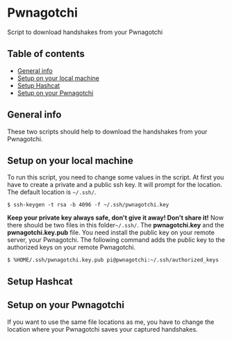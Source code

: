 # Pwnagotchi
Script to download handshakes from your Pwnagotchi

## Table of contents
* [General info](#general-info)
* [Setup on your local machine](#Setup-on-your-local-machine)
* [Setup Hashcat](#Setup-Hashcat)
* [Setup on your Pwnagotchi](#Setup-on-your-Pwnagotchi)

## General info
These two scripts should help to download the handshakes from your Pwnagotchi. 

## Setup on your local machine
To run this script, you need to change some values in the script.
At first you have to create a private and a public ssh key. It will prompt for the location. The default location is `~/.ssh/`.

```
$ ssh-keygen -t rsa -b 4096 -f ~/.ssh/pwnagotchi.key
```
**Keep your private key always safe, don't give it away! Don't share it!**
Now there should be two files in this folder`~/.ssh/`. The **pwnagotchi.key** and the **pwnagotchi.key.pub** file. You need install the public key on your remote server, your Pwnagotchi. The following command adds the public key to the authorized keys on your remote Pwnagotchi. 

```
$ %HOME/.ssh/pwnagotchi.key.pub pi@pwnagotchi:~/.ssh/authorized_keys
```

## Setup Hashcat

## Setup on your Pwnagotchi
If you want to use the same file locations as me, you have to change the location where your Pwnagotchi saves your captured handshakes.
